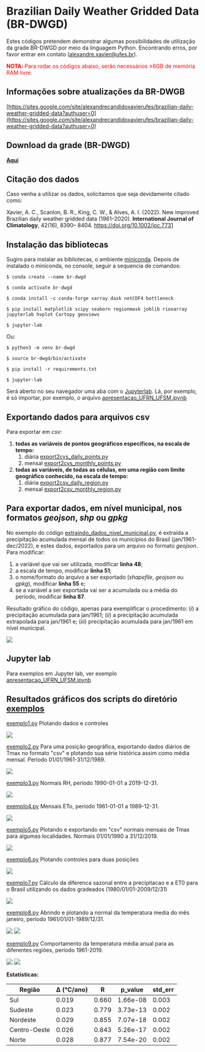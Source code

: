# Brazilian Daily  Weather Gridded  Data (BR-DWGD)
Estes códigos pretendem demonstrar algumas possibilidades de utilização da grade
BR-DWGD por meio da linguagem Python. Encontrando erros, por favor entrar em contato (alexandre.xavier@ufes.br).


<p><strong><span style="color: #ff0000;">NOTA: 
</span></strong><span style="color: #ff0000;">Para rodar os códigos abaixo, serão necessários &plusmn;6GB de memória
RAM livre.</span></p>

## Informações sobre atualizações da **BR-DWGB**

[https://sites.google.com/site/alexandrecandidoxavierufes/brazilian-daily-weather-gridded-data?authuser=0](https://sites.google.com/site/alexandrecandidoxavierufes/brazilian-daily-weather-gridded-data?authuser=0)

## Download da grade (BR-DWGD)
[**Aqui**](https://drive.google.com/drive/folders/11-qnvwojirAtaQxSE03N0_SUrbcsz44N)

## Citação dos dados

Caso venha a utilizar os dados, solicitamos que seja devidamente citado como:

Xavier, A. C., Scanlon, B. R., King, C. W., & Alves, A. I. (2022). 
New improved Brazilian daily weather gridded data (1961–2020). **International 
Journal of Climatology**, 42(16), 8390– 8404. https://doi.org/10.1002/joc.7731

## Instalação das bibliotecas
Sugiro para instalar as bibliotecas, o ambiente 
[miniconda](https://docs.conda.io/en/latest/miniconda.html).
Depois de instalado o miniconda, no console, seguir a
sequencia de comandos:

`$ conda create --name br-dwgd`

`$ conda activate br-dwgd`

`$ conda install -c conda-forge xarray dask netCDF4 bottleneck`

`$ pip install matplotlib scipy seaborn regionmask joblib rioxarray jupyterlab hvplot Cartopy geoviews`

`$ jupyter-lab` 

Ou:

`$ python3 -m venv br-dwgd`

`$ source br-dwgd/bin/activate`

`$ pip install -r requirements.txt`

`$ jupyter-lab`

Será aberto no seu navegador uma aba com o 
[Jupyterlab](https://jupyter.org/). Lá, por exemplo, é só
importar, por exemplo, o arquivo [apresentacao_UFRN_UFSM.ipynb](https://github.com/AlexandreCandidoXavier/BR-DWGD/blob/main/exemplos/apresentacao_UFRN_UFSM.ipynb)

## Exportando dados para arquivos csv

Para exportar em *csv*:

1. **todas as variáveis de pontos geográficos específicos, na escala de tempo:**
   1. diária [export2cvs_daily_points.py](https://github.com/AlexandreCandidoXavier/BR-DWGD/blob/main/exemplos/export2cvs_daily_points.py)
   2. mensal [export2cvs_monthly_points.py](https://github.com/AlexandreCandidoXavier/BR-DWGD/blob/main/exemplos/export2cvs_monthly_points.py)
2. **todas as variáveis, de todas as células, em uma região com limite geográfico conhecido, na escala de tempo:**
   1. diária [export2csv_daily_region.py](https://github.com/AlexandreCandidoXavier/BR-DWGD/blob/main/exemplos/export2csv_daily_region.py)
   2. mensal [export2csv_monthly_region.py](https://github.com/AlexandreCandidoXavier/BR-DWGD/blob/main/exemplos/export2csv_monthly_region.py)
   
## Para exportar dados, em nível municipal, nos formatos *geojson*, *shp* ou *gpkg*

No exemplo do código [extraindo_dados_nivel_municipal.py](https://github.com/AlexandreCandidoXavier/BR-DWGD/blob/main/exemplos/extraindo_dados_nivel_municipal.py),
é extraida a precipitação acumulada mensal de todos os municípios do Brasil 
(jan/1961-dec/2022), e estes dados, exportados para um arquivo no formato 
*geojson*.
Para modificar:

1. a variável que vai ser utilizada, modificar **linha 48**;
2. a escala de tempo, modificar **linha 51**;
3. o nome/formato do arquivo a ser exportado (*shapefile*, *geojson* ou *gpkg*), 
   modificar **linha 55** e;
4. se a variável a ser exportada vai ser a acumulada ou a média 
   do período, modificar **linha 87**.

Resultado gráfico do código, apenas para exemplificar o procedimento: (*i*)
a precipitação acumulada para jan/1961; (*ii*) a precipitação acumulada 
extrapolada para jan/1961 e; (*iii*) precipitação acumulada para jan/1961
em nível municipal.

![](https://github.com/AlexandreCandidoXavier/BR-DWGD/blob/main/exemplos/imagens/extracao_municipal.jpeg)

## Jupyter lab

Para exemplos em Jupyter lab, ver exemplo 
[apresentacao_UFRN_UFSM.ipynb](https://github.com/AlexandreCandidoXavier/BR-DWGD/blob/main/exemplos/apresentacao_UFRN_UFSM.ipynb)

## Resultados gráficos dos scripts do diretório [exemplos](https://github.com/AlexandreCandidoXavier/BR-DWGD/blob/main/exemplos)

[exemplo1.py](https://github.com/AlexandreCandidoXavier/BR-DWGD/blob/main/exemplos/exemplo1.py) Plotando dados e controles

![](https://github.com/AlexandreCandidoXavier/BR-DWGD/blob/main/exemplos/imagens/resultado_exemplo1.jpeg)

[exemplo2.py](https://github.com/AlexandreCandidoXavier/BR-DWGD/blob/main/exemplos/exemplo2.py) Para uma posição geográfica, exportando dados diários de Tmax no formato "csv" e plotando sua série histórica assim como média mensal. Período 01/01/1961-31/12/1989.

![](https://github.com/AlexandreCandidoXavier/BR-DWGD/blob/main/exemplos/imagens/resultado_exemplo2.jpeg)

[exemplo3.py](https://github.com/AlexandreCandidoXavier/BR-DWGD/blob/main/exemplos/exemplo3.py) Normais RH, período 1990-01-01 a 2019-12-31.

![](https://github.com/AlexandreCandidoXavier/BR-DWGD/blob/main/exemplos/imagens/resultado_exemplo3.jpeg)

[exemplo4.py](https://github.com/AlexandreCandidoXavier/BR-DWGD/blob/main/exemplos/exemplo4.py) Mensais ETo, período 1961-01-01 a 1989-12-31.

![](https://github.com/AlexandreCandidoXavier/BR-DWGD/blob/main/exemplos/imagens/resultado_exemplo4.jpeg)

[exemplo5.py](https://github.com/AlexandreCandidoXavier/BR-DWGD/blob/main/exemplos/exemplo5.py) Plotando e exportando em "csv" normais mensais de Tmax para 
algumas localidades. Normais 01/01/1990 a 31/12/2019.

![](https://github.com/AlexandreCandidoXavier/BR-DWGD/blob/main/exemplos/imagens/resultado_exemplo5.jpeg)

[exemplo6.py](https://github.com/AlexandreCandidoXavier/BR-DWGD/blob/main/exemplos/exemplo6.py) Plotando controles para duas posições

![](https://github.com/AlexandreCandidoXavier/BR-DWGD/blob/main/exemplos/imagens/resultado_exemplo6.jpeg)

[exemplo7.py](https://github.com/AlexandreCandidoXavier/BR-DWGD/blob/main/exemplos/exemplo7.py) Cálculo da diferenca sazonal entre a precipitacao e a 
ET0 para o Brasil utilizando os dados gradeados (1980/01/01-2009/12/31)

![](https://github.com/AlexandreCandidoXavier/BR-DWGD/blob/main/exemplos/imagens/resultado_exemplo7.jpeg)

[exemplo8.py](https://github.com/AlexandreCandidoXavier/BR-DWGD/blob/main/exemplos/exemplo8.py) Abrindo e plotando a normal da temperatura media do mês janeiro, período 1961/01/01-1989/12/31.

![](https://github.com/AlexandreCandidoXavier/BR-DWGD/blob/main/exemplos/imagens/resultado_exemplo8_1.jpeg)
![](https://github.com/AlexandreCandidoXavier/BR-DWGD/blob/main/exemplos/imagens/resultado_exemplo8_2.jpeg)


[exemplo9.py](https://github.com/AlexandreCandidoXavier/BR-DWGD/blob/main/exemplos/exemplo9.py) Comportamento da temperatura média anual para as diferentes regiões, período 1961-2019.

![](https://github.com/AlexandreCandidoXavier/BR-DWGD/blob/main/exemplos/imagens/resultado_exemplo9_1.jpeg)
![](https://github.com/AlexandreCandidoXavier/BR-DWGD/blob/main/exemplos/imagens/resultado_exemplo9_2.jpeg)

**Estatísticas:** 

|Região      |<html>&Delta; (&#8451;/ano)</html>|R           | p_value  |std_err     |
|------------|------------|------------|----------|------------|
|Sul         |0.019       |0.660       | 1.66e-08 |0.003       |
|Sudeste     |0.023       |0.779       | 3.73e-13 |0.002       |
|Nordeste    |0.029       |0.855       | 7.07e-18 |0.002       |
|Centro-Oeste|0.026       |0.843       | 5.26e-17 |0.002       |
|Norte       |0.028       |0.877       | 7.54e-20 |0.002       |

